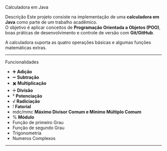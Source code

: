 Calculadora em Java

Descrição
Este projeto consiste na implementação de uma **calculadora em Java** como parte de um trabalho acadêmico.  
O objetivo é aplicar conceitos de **Programação Orientada a Objetos (POO)**, boas práticas de desenvolvimento e controle de versão com **Git/GitHub**.

A calculadora suporta as quatro operações básicas e algumas funções matemáticas extras.


---

Funcionalidades
- ➕ **Adição**
- ➖ **Subtração**
- ✖️ **Multiplicação**
- ➗ **Divisão**
- ² **Potenciação**
- √ **Radiciação**
- ! **Fatorial**
- mdc/mmc **Máximo Divisor Comum e Mínimo Múltiplo Comum**
- % **Módulo**
- Função de primeiro Grau
- Função de segundo Grau
- Trigonometria
- Numeros Complexos

---

